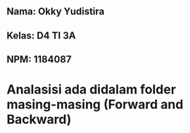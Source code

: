 ## Nama: Okky Yudistira
## Kelas: D4 TI 3A
## NPM: 1184087

# Analasisi ada didalam folder masing-masing (Forward and Backward)
